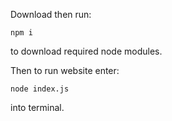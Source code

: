 Download then run:
```
npm i
```
to download required node modules.

Then to run website enter:
```
node index.js
```
into terminal.
